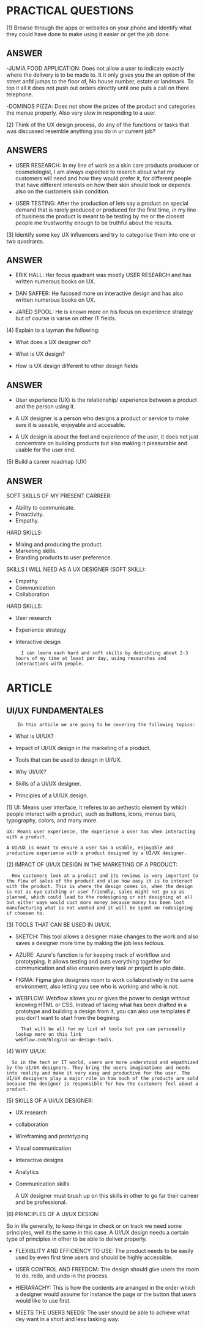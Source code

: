 # PRACTICAL QUESTIONS 

(1) Browse through the apps or websites on your phone and identify what they could have done to make using it easier or get the job done.

## ANSWER

-JUMIA FOOD APPLICATION: Does not allow a user to indicate exactly where the delivery is to be made to. It it only gives you the an option of the street anfd jumps to the floor of, No house number, estate or landmark. To top it all it does not push out orders directly until one puts a call on there telephone.

-DOMINOS PIZZA: Does not show the prizes of the product and categories the menue properly. Also very slow in responding to a user.

(2) Think of the UX design process, do any of the functions or tasks that was discussed resemble anything you do in ur current job?

## ANSWERS
- USER RESEARCH: In my line of work as a skin care products producer or cosmetologist, I am always expected to reserch about what my customers will need and how they would prefer it, for different people that have different interests on how their skin should look or depends also on the customers skin condition.

- USER TESTING: After the production of lets say a product on special demand that is rarely produced or produced for the first time, in my line of business the product is meant to be testing by me or the closest people me trustworthy enough to be truthful about the results.

(3) Identify some key UX influencers and try to categorise them into one or two quadrants.

## ANSWER

- ERIK HALL: Her focus quadrant was mostly USER RESEARCH  and has written numerous books on UX.

- DAN SAFFER: He fucosed more on interactive design and has also written numerous books on UX.

- JARED SPOOL: He is known more on his focus on experience strategy but of course is varse on other IT fields.

(4) Explain to a layman the following:

- What does a UX designer do?

- What is UX design?

- How is UX design different to other design fields 

## ANSWER

- User experience (UX) is the relationship/ experience between a product and the person using it.

- A UX designer is a person who designs a product or service to make sure it is useable, enjoyable and accesable.

- A UX design is about the feel and experience of the user, it does not just concentrate on building products but also making it pleasurable and usable for the user end. 

(5) Build a career roadmap (UX) 

## ANSWER

SOFT SKILLS OF MY PRESENT CARREER:
- Ability to communicate.
- Proactivity.
- Empathy.

HARD SKILLS: 
- Mixing and producing the product.
- Marketing skills.
- Branding products to user preference.

SKILLS I WILL NEED AS A UX DESIGNER (SOFT SKILL):
- Empathy
- Communication
- Collaboration 

HARD SKILLS: 
- User research
- Experience strategy
- Interactive design

        I can learn each hard and soft skills by dedicating about 2-3 hours of my time at least per day, using researches and interactions with people.

# ARTICLE

## UI/UX FUNDAMENTALES 

        In this article we are going to be covering the following topics:

- What is UI/UX?

- Impact of UI/UX design in the marketing of a product.

- Tools that can be used to design in UI/UX.

- Why UI/UX?

- Skills of a UI/UX designer.

- Principles of a UI/UX design.

(1) UI: Means user interface, it referes to an aethestic element by which people interact with a product, such as buttons, icons, menue bars, typography, colors, and many more.

    UX: Means user experience, the experience a user has when interacting with a product. 

    A UI/UX is meant to ensure a user has a usable, enjoyable and productive experience with a product designed by a UI/UX designer.

(2) IMPACT OF UI/UX DESIGN IN THE MARKETING OF A PRODUCT:

      How customers look at a product and its reviews is very important to the flow of sales of the product and also how easy it is to interact with the product. This is where the design comes in, when the design is not as eye catching or user friendly, sales might not go up as planned, which could lead to the redesigning or not designing at all but either ways would cost more money because money has been lost manufacturing what is not wanted and it will be spent on redesigning if choosen to.

(3) TOOLS THAT CAN BE USED IN UI/UX.

- SKETCH: This tool allows a designer make changes to the work and also saves a designer more time by making the job less tedious.

- AZURE: Azure's function is for keeping track of workflow and prototyping. It allows testing and puts everything together for communication and also ensures every task or project is upto date.

- FIGMA: Figma give designers room to work collaboratively in the same environment, also letting you see who is working and who is not.

- WEBFLOW: Webflow allows you or gives the power to design without knowing HTML or CSS. Instead of taking what has been drafted in a prototype and building a design from it, you can also use templates if you don't want to start from the begining.

        That will be all for my list of tools but you can personally lookup more on this link 
      webflow.com/blog/ui-ux-design-tools.

(4) WHY UI/UX:

      So in the tech or IT world, users are more understood and empathized by the UI/UX designers. They bring the users imaginations and needs into reality and make it very easy and productive for the user. The UI/UX designers play a major role in how much of the products are sold because the designer is responsible for how the customers feel about a product.

 (5) SKILLS OF A UI/UX DESIGNER:

 - UX research

 - collaboration 

 - Wireframing and prototyping 

 - Visual communication 

 - Interactive designs

 - Analytics 

 - Communication skills 

      A UX designer must brush up on this skills in other to go far their carreer and be professional.

(6) PRINCIPLES OF A UI/UX DESIGN: 

   So in life generally, to keep things in check or on track we need some principles, well its the same in this case. A UI/UX design needs a certain type of principles in other to be able to deliver properly.

- FLEXIBLITY AND EFFICIENCY TO USE: The product needs to be easily used by even first time users and should be highly accessible.

- USER CONTROL AND FREEDOM: The design should give users the room to do, redo, and undo in the process. 

- HIERARACHY: This is how the contents are arranged in the order which a designer would assume for instance the page or the button that users would like to use first.

- MEETS THE USERS NEEDS: The user should be able to achieve what dey want in a short and less tasking way.